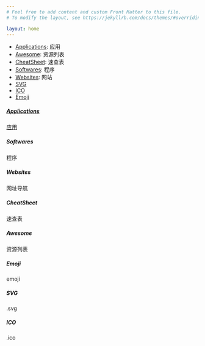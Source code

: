 ```yaml
---
# Feel free to add content and custom Front Matter to this file.
# To modify the layout, see https://jekyllrb.com/docs/themes/#overriding-theme-defaults

layout: home
---
```


- [Applications](./applications/): 应用
- [Awesome](./awesome/): 资源列表
- [CheatSheet](./cheatsheet/): 速查表
- [Softwares](./softwares/): 程序
- [Websites](./websites/): 网站
- [SVG](./svg.md)
- [ICO](./ico.md)
- [Emoji](./emoji.md)

<div class="row row-cols-3">
    <div class="col mb-3">
        <a class="card" href="./applications/">
            <div class="card-body">
                <h5 class="card-title">Applications</h5>
                <p class="card-text">应用</p>
            </div>
        </a>
    </div>
    <div class="col mb-3">
        <div class="card">
            <div class="card-body">
                <h5 class="card-title">Softwares</h5>
                <p class="card-text">程序</p>
            </div>
        </div>
    </div>
    <div class="col mb-3">
        <div class="card">
            <div class="card-body">
                <h5 class="card-title">Websites</h5>
                <p class="card-text">网址导航</p>
            </div>
        </div>
    </div>
    <div class="col mb-3">
        <div class="card">
            <div class="card-body">
                <h5 class="card-title">CheatSheet</h5>
                <p class="card-text">速查表</p>
            </div>
        </div>
    </div>
    <div class="col mb-3">
        <div class="card">
            <div class="card-body">
                <h5 class="card-title">Awesome</h5>
                <p class="card-text">资源列表</p>
            </div>
        </div>
    </div>
    <div class="col mb-3">
        <div class="card">
            <div class="card-body">
                <h5 class="card-title">Emoji</h5>
                <p class="card-text">emoji</p>
            </div>
        </div>
    </div>
    <div class="col mb-3">
        <div class="card">
            <div class="card-body">
                <h5 class="card-title">SVG</h5>
                <p class="card-text">.svg</p>
            </div>
        </div>
    </div>
    <div class="col mb-3">
        <div class="card">
            <div class="card-body">
                <h5 class="card-title">ICO</h5>
                <p class="card-text">.ico</p>
            </div>
        </div>
    </div>
</div>